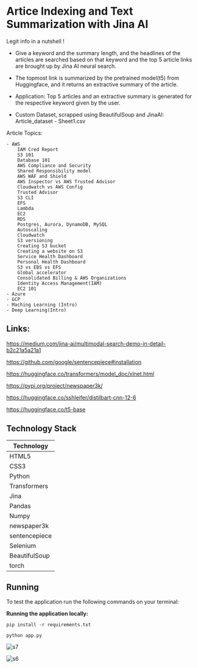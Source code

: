 # Artice Indexing and Text Summarization with Jina AI
Legit info in a nutshell !

- Give a keyword and the summary length, and the headlines of the articles are searched based on that keyword and the top 5 article links are brought up by Jina AI neural search.

- The topmost link is summarized by the pretrained model(t5) from Huggingface, and it returns an extractive summary of the article.

- Application: Top 5 articles and an extractive summary is generated for the respective keyword given by the user.

- Custom Dataset, scrapped using BeautifulSoup and JinaAI: Article_dataset - Sheet1.csv

Article Topics:

    - AWS
        IAM Cred Report
        S3 101
        Database 101
        AWS Compliance and Security
        Shared Responsibility model
        AWS WAF and Shield
        AWS Inspector vs AWS Trusted Advisor
        Cloudwatch vs AWS Config
        Trusted Advisor 
        S3 CLI
        EFS
        Lambda
        EC2
        RDS
        Postgres, Aurora, DynamoDB, MySQL
        Autoscaling
        Cloudwatch
        S3 versioning
        Creating S3 bucket
        Creating a website on S3
        Service Health Dashboard
        Personal Health Dashboard
        S3 vs EBS vs EFS
        Global accelerator
        Consolidated Billing & AWS Organizations   
        Identity Access Management(IAM)
        EC2 101
    - Azure
    - GCP
    - Maching Learning (Intro)
    - Deep Learning(Intro)


## Links:

https://medium.com/jina-ai/multimodal-search-demo-in-detail-b2c21a5a21a1

https://github.com/google/sentencepiece#installation

https://huggingface.co/transformers/model_doc/xlnet.html

https://pypi.org/project/newspaper3k/

https://huggingface.co/sshleifer/distilbart-cnn-12-6

https://huggingface.co/t5-base

## Technology Stack

| Technology  | 
|-------------|
| HTML5       |
| CSS3        | 
| Python      | 
| Transformers|                                          
| Jina|               
| Pandas|  
| Numpy|
|newspaper3k  |
|sentencepiece|
|Selenium|
|BeautifulSoup|
|torch|

## Running

To test the application run the following commands on your terminal:

**Running the application locally:**


```
pip install -r requirements.txt
```

```
python app.py
```

![s7](https://user-images.githubusercontent.com/82106569/141140456-5b0b3117-5146-4f31-846f-94976d4c2525.png)

![s6](https://user-images.githubusercontent.com/82106569/141140551-a5fc449c-7d41-4c8f-8155-0ec734f866cc.png)


